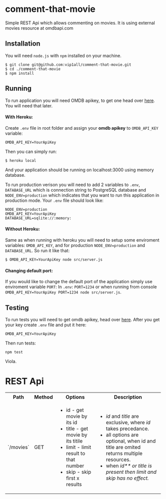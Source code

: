 # comment-that-movie

Simple REST Api which allows commenting on movies. It is using external movies resource at omdbapi.com

## Installation

You will need `node.js` with `npm` installed on your machine.

```
$ git clone git@github.com:vip1all/comment-that-movie.git
$ cd ./comment-that-movie
$ npm install
```

## Running

To run application you will need OMDB apikey, to get one head over [here](http://www.omdbapi.com/apikey.aspx). You will need that later.

#### With Heroku:
Create `.env` file in root folder and assign your **omdb apikey** to `OMDB_API_KEY` variable:

```
OMDB_API_KEY=YourApiKey
```

Then you can simply run:

```
$ heroku local
```

And your application should be running on localhost:3000 using memory database.

To run production verison you will need to add 2 variables to `.env`, `DATABASE_URL` which is connection string to PostgreSQL database and `NODE_ENV=production` which indicates that you want to run this application in production mode. Your `.env` file should look like:

```
NODE_ENV=production
OMDB_API_KEY=YourApiKey
DATABASE_URL=sqlite://:memory:
```

#### Without Heroku:
Same as when running with heroku you will need to setup some enviroment variables: `OMDB_API_KEY`, and for production `NODE_ENV=production` and `DATABASE_URL`. So run it like that:

```
$ OMDB_API_KEY=YourApiKey node src/server.js
```

#### Changing default port:
If you would like to change the default port of the application simply use enviroment variable `PORT`:
In `.env`: `PORT=1234` or when running from console `OMDB_API_KEY=YourApiKey PORT=1234 node src/server.js`.

## Testing

To run tests you will need to get omdb apikey, head over [here](http://www.omdbapi.com/apikey.aspx). After you get your key create `.env` file and put it here:

```
OMDB_API_KEY=YourApiKey
```

Then run tests:

```
npm test
```

Viola.

# REST Api
<table>
  <tr>
    <th>Path</th>
    <th>Method</th>
    <th>Options</th>
    <th>Description</th>
  </tr>
  <tr>
    <td rowspan=2>`/movies`</td>
    <td>GET</td>
    <td>
      <ul>
        <li>id - get movie by its id</li>
        <li>title - get movie by its titile</li>
        <li>limit - limit result to that number</li>
        <li>skip - skip first x results</li>
      </ul>
    </td>
    <td>
      <ul>
        <li><i>id</i> and <i>title</i> are exclusive, where <i>id</i> takes precedance.</li>
        <li>all options are optional, when id and title are omited returns multiple resources.</li>
        <li>when <i>id** or <i>title</i> is present then <i>limit</i> and <i>skip</i> has no effect.</li>
      </ul>
    </td>
  </tr>
</table>
